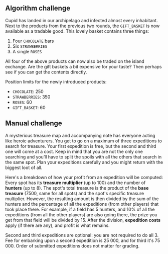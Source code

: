 ## Algorithm challenge

Cupid has landed in our archipelago and infected almost every inhabitant. Next to the products from the previous two rounds, the `GIFT_BASKET` is now available as a tradable good. This lovely basket contains three things: 

1. Four `CHOCOLATE` bars
2. Six `STRAWBERRIES`
3. A single `ROSES`

All four of the above products can now also be traded on the island exchange. Are the gift baskets a bit expensive for your taste? Then perhaps see if you can get the contents directly.

Position limits for the newly introduced products:

- `CHOCOLATE`: 250
- `STRAWBERRIES`: 350
- `ROSES`: 60
- `GIFT_BASKET`: 60

## Manual challenge

A mysterious treasure map and accompanying note has everyone acting like heroic adventurers. You get to go on a maximum of three expeditions to search for treasure. Your first expedition is free, but the second and third one will come at a cost. Keep in mind that you are not the only one searching and you’ll have to split the spoils with all the others that search in the same spot. Plan your expeditions carefully and you might return with the biggest loot of all. 

Here's a breakdown of how your profit from an expedition will be computed:
Every spot has its **treasure multiplier** (up to 100) and the number of **hunters** (up to 8). The spot's total treasure is the product of the **base treasure** (7500, same for all spots) and the spot's specific treasure multiplier. However, the resulting amount is then divided by the sum of the hunters and the percentage of all the expeditions (from other players) that took place there. For example, if a field has 5 hunters, and 10% of all the expeditions (from all the other players) are also going there, the prize you get from that field will be divided by 15. After the division, **expedition costs** apply (if there are any), and profit is what remains.

Second and third expeditions are optional: you are not required to do all 3. Fee for embarking upon a second expedition is 25 000, and for third it's 75 000. Order of submitted expeditions does not matter for grading.